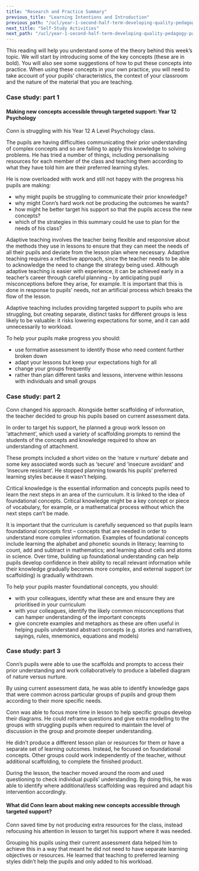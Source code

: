 ```yaml
---
title: "Research and Practice Summary"
previous_title: "Learning Intentions and Introduction"
previous_path: "/ucl/year-1-second-half-term-developing-quality-pedagogy-part-2/spring-week-3-ect-learning-intentions-and-introduction"
next_title: "Self-Study Activities"
next_path: "/ucl/year-1-second-half-term-developing-quality-pedagogy-part-2/spring-week-3-ect-self-study-activities"
---
```


This reading will help you understand some of the theory behind this week’s topic. We will start by introducing some of the key concepts (these are in bold). You will also see some suggestions of how to put these concepts into practice. When using these concepts in your own practice, you will need to take account of your pupils’ characteristics, the context of your classroom and the nature of the material that you are teaching.

### Case study: part 1

#### Making new concepts accessible through targeted support: Year 12 Psychology

Conn is struggling with his Year 12 A Level Psychology class.

The pupils are having
difficulties communicating their prior understanding of complex concepts and so are
failing to apply this knowledge to solving problems. He has tried a number of things,
including personalising resources for each member of the class and teaching them
according to what they have told him are their preferred learning styles.

He is now
overloaded with work and still not happy with the progress his pupils are making:

- why might pupils be struggling to communicate their prior knowledge?
- why might Conn’s hard work not be producing the outcomes he wants?
- how might he better target his support so that the pupils access the new
  concepts?
- which of the strategies in this summary could he use to plan for the needs of
  his class?

Adaptive teaching involves the teacher being flexible and responsive about the methods they use in lessons to ensure that they can meet the needs of all their pupils and deviate from the lesson plan where necessary. Adaptive teaching requires a reflective approach, since the teacher needs to be able to acknowledge the need to change the strategy being used. Although adaptive teaching is easier with experience, it can be achieved early in a teacher’s career through careful planning – by anticipating pupil misconceptions before they arise, for example. It is important that this is done in response to pupils’ needs, not an artificial process which breaks the flow of the lesson.

Adaptive teaching includes providing targeted support to pupils who are struggling, but creating separate, distinct tasks for different groups is less likely to be valuable: it risks lowering expectations for some, and it can add unnecessarily to workload.

To help your pupils make progress you should:

- use formative assessment to identify those who need content further broken down
- adapt your lessons but keep your expectations high for all
- change your groups frequently
- rather than plan different tasks and lessons, intervene within lessons with individuals and small groups

### Case study: part 2

Conn changed his approach. Alongside better scaffolding of information, the teacher decided to group his pupils based on current assessment data.

In order to target his support, he planned a group work lesson on ‘attachment’, which used a variety of scaffolding prompts to remind the students of the concepts and knowledge required to show an understanding of attachment.

These prompts included a short video on the ‘nature v nurture’ debate and some key associated words such as ‘secure’ and ‘insecure avoidant’ and ‘insecure resistant’. He stopped planning towards his pupils’ preferred learning styles because it wasn’t helping.

Critical knowledge is the essential information and concepts pupils need to learn the next steps in an area of the curriculum. It is linked to the idea of foundational concepts. Critical knowledge might be a key concept or piece of vocabulary, for example, or a mathematical process without which the next steps can’t be made.

It is important that the curriculum is carefully sequenced so that pupils learn foundational concepts first – concepts that are needed in order to understand more complex information. Examples of foundational concepts include learning the alphabet and phonetic sounds in literacy; learning to count, add and subtract in mathematics; and learning about cells and atoms in science. Over time, building up foundational understanding can help pupils develop confidence in their ability to recall relevant information while their knowledge gradually becomes more complex, and external support (or scaffolding) is gradually withdrawn.

To help your pupils master foundational concepts, you should:

- with your colleagues, identify what these are and ensure they are prioritised in your curriculum
- with your colleagues, identify the likely common misconceptions that can hamper understanding of the important concepts
- give concrete examples and metaphors as these are often useful in helping pupils understand abstract concepts (e.g. stories and narratives, sayings, rules, mnemonics, equations and models)

### Case study: part 3

Conn’s pupils were able to use the scaffolds and prompts to access their prior understanding and work collaboratively to produce a labelled diagram of nature versus nurture.

By using current assessment data, he was able to identify knowledge gaps that were common across particular groups of pupils and group them according to their more specific needs.

Conn was able to focus more time in lesson to help specific groups develop their diagrams. He could reframe questions and give extra modelling to the groups with struggling pupils when required to maintain the level of discussion in the group and promote deeper understanding.

He didn’t produce a different lesson plan or resources for them or have a separate set of learning outcomes. Instead, he focused on foundational concepts. Other groups could work independently of the teacher, without additional scaffolding, to complete the finished product.

During the lesson, the teacher moved around the room and used questioning to check individual pupils’ understanding. By doing this, he was able to identify where additional/less scaffolding was required and adapt his intervention accordingly.

#### What did Conn learn about making new concepts accessible through targeted support?

Conn saved time by not producing extra resources for the class, instead refocusing
his attention in lesson to target his support where it was needed.

Grouping his pupils
using their current assessment data helped him to achieve this in a way that meant
he did not need to have separate learning objectives or resources. He learned that
teaching to preferred learning styles didn’t help the pupils and only added to his
workload.

